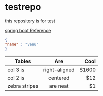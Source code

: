 # testrepo
this repository is for test

[spring boot Reference](https://github.com/spring-projects/spring-boot)

```json
{
"name" : "venu"
}

```

| Tables        | Are           | Cool  |
| ------------- |:-------------:| -----:|
| col 3 is      | right-aligned | $1600 |
| col 2 is      | centered      |   $12 |
| zebra stripes | are neat      |    $1 |
